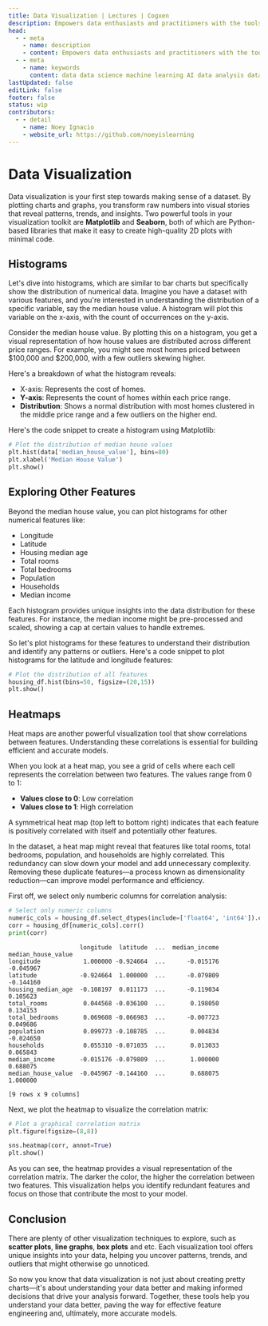 ```yaml
---
title: Data Visualization | Lectures | Cogxen
description: Empowers data enthusiasts and practitioners with the tools and knowledge to unlock the potential of data.
head:
  - - meta
    - name: description
    - content: Empowers data enthusiasts and practitioners with the tools and knowledge to unlock the potential of data.
  - - meta
    - name: keywords
      content: data data science machine learning AI data analysis data-driven data enthusiasts data practitioners
lastUpdated: false
editLink: false
footer: false
status: wip
contributors:
  - - detail
    - name: Noey Ignacio
    - website_url: https://github.com/noeyislearning
---
```


# Data Visualization

Data visualization is your first step towards making sense of a dataset. By plotting charts and graphs, you transform raw numbers into visual stories that reveal patterns, trends, and insights. Two powerful tools in your visualization toolkit are **Matplotlib** and **Seaborn**, both of which are Python-based libraries that make it easy to create high-quality 2D plots with minimal code.

## Histograms

<ImageCard 
  img_url="https://i.imgur.com/7AdDw32.png" 
  caption="Example of Histograms" 
  copyright_owner="atlassian.com"
  :bordered="true"
/>

Let's dive into histograms, which are similar to bar charts but specifically show the distribution of numerical data. Imagine you have a dataset with various features, and you're interested in understanding the distribution of a specific variable, say the median house value. A histogram will plot this variable on the x-axis, with the count of occurrences on the y-axis.

Consider the median house value. By plotting this on a histogram, you get a visual representation of how house values are distributed across different price ranges. For example, you might see most homes priced between $100,000 and $200,000, with a few outliers skewing higher.

Here's a breakdown of what the histogram reveals:

- X-axis: Represents the cost of homes.
- **Y-axis**: Represents the count of homes within each price range.
- **Distribution**: Shows a normal distribution with most homes clustered in the middle price range and a few outliers on the higher end.

Here's the code snippet to create a histogram using Matplotlib:

```python
# Plot the distribution of median house values
plt.hist(data['median_house_value'], bins=80)
plt.xlabel('Median House Value')
plt.show()
```

<ImageCard 
  img_url="https://i.imgur.com/KWuHmKs.png" 
  caption="House Values" 
  copyright_owner="cogxen.quest" 
  bordered=true
/>

## Exploring Other Features

Beyond the median house value, you can plot histograms for other numerical features like:

- Longitude
- Latitude
- Housing median age
- Total rooms
- Total bedrooms
- Population
- Households
- Median income

Each histogram provides unique insights into the data distribution for these features. For instance, the median income might be pre-processed and scaled, showing a cap at certain values to handle extremes.

So let's plot histograms for these features to understand their distribution and identify any patterns or outliers. Here's a code snippet to plot histograms for the latitude and longitude features:

```python
# Plot the distribution of all features
housing_df.hist(bins=50, figsize=(20,15))
plt.show()
```

<ImageCard 
  img_url="https://i.imgur.com/56K2y1Y.png" 
  caption="Distribution of All Features"
  copyright_owner="cogxen.quest"
  bordered=true
/>

## Heatmaps

Heat maps are another powerful visualization tool that show correlations between features. Understanding these correlations is essential for building efficient and accurate models.

When you look at a heat map, you see a grid of cells where each cell represents the correlation between two features. The values range from 0 to 1:

- **Values close to 0**: Low correlation
- **Values close to 1**: High correlation

A symmetrical heat map (top left to bottom right) indicates that each feature is positively correlated with itself and potentially other features.

In the dataset, a heat map might reveal that features like total rooms, total bedrooms, population, and households are highly correlated. This redundancy can slow down your model and add unnecessary complexity. Removing these duplicate features—a process known as dimensionality reduction—can improve model performance and efficiency.

First off, we select only numberic columns for correlation analysis:

```python
# Select only numeric columns
numeric_cols = housing_df.select_dtypes(include=['float64', 'int64']).columns
corr = housing_df[numeric_cols].corr()
print(corr)
```

```text
                    longitude  latitude  ...  median_income  median_house_value
longitude            1.000000 -0.924664  ...      -0.015176           -0.045967
latitude            -0.924664  1.000000  ...      -0.079809           -0.144160
housing_median_age  -0.108197  0.011173  ...      -0.119034            0.105623
total_rooms          0.044568 -0.036100  ...       0.198050            0.134153
total_bedrooms       0.069608 -0.066983  ...      -0.007723            0.049686
population           0.099773 -0.108785  ...       0.004834           -0.024650
households           0.055310 -0.071035  ...       0.013033            0.065843
median_income       -0.015176 -0.079809  ...       1.000000            0.688075
median_house_value  -0.045967 -0.144160  ...       0.688075            1.000000

[9 rows x 9 columns]
```

Next, we plot the heatmap to visualize the correlation matrix:

```python
# Plot a graphical correlation matrix
plt.figure(figsize=(8,8))

sns.heatmap(corr, annot=True)
plt.show()
```

<ImageCard 
  img_url="https://i.imgur.com/06x3Xy4.png" 
  caption="Correlation Heatmap"
  copyright_owner="cogxen.quest"
  bordered=true
/>

As you can see, the heatmap provides a visual representation of the correlation matrix. The darker the color, the higher the correlation between two features. This visualization helps you identify redundant features and focus on those that contribute the most to your model.

## Conclusion

There are plenty of other visualization techniques to explore, such as **scatter plots**, **line graphs**, **box plots** and etc. Each visualization tool offers unique insights into your data, helping you uncover patterns, trends, and outliers that might otherwise go unnoticed.

So now you know that data visualization is not just about creating pretty charts—it's about understanding your data better and making informed decisions that drive your analysis forward. Together, these tools help you understand your data better, paving the way for effective feature engineering and, ultimately, more accurate models.
